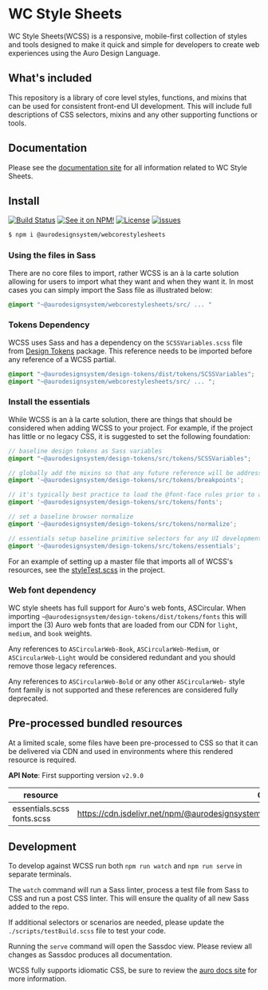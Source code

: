 # WC Style Sheets

WC Style Sheets(WCSS) is a responsive, mobile-first collection of styles and tools designed to make it quick and simple for developers to create web experiences using the Auro Design Language.

## What's included

This repository is a library of core level styles, functions, and mixins that can be used for consistent front-end UI development. This will include full descriptions of CSS selectors, mixins and any other supporting functions or tools.

## Documentation

Please see the [documentation site](https://alaskaairlines.github.io/WebCoreStyleSheets/) for all information related to WC Style Sheets.

## Install

[![Build Status](https://img.shields.io/github/actions/workflow/status/AlaskaAirlines/webcorestylesheets/testPublish.yml?style=for-the-badge)](https://github.com/AlaskaAirlines/webcorestylesheets/actions/workflows/testPublish.yml)
[![See it on NPM!](https://img.shields.io/npm/v/@aurodesignsystem/webcorestylesheets.svg?style=for-the-badge&color=orange)](https://www.npmjs.com/package/@aurodesignsystem/webcorestyleSheets)
[![License](https://img.shields.io/npm/l/@aurodesignsystem/webcorestylesheets.svg?color=blue&style=for-the-badge)](https://www.apache.org/licenses/LICENSE-2.0)
[![issues](https://img.shields.io/github/issues-raw/AlaskaAirlines/WebCoreStyleSheets?style=for-the-badge)](https://github.com/AlaskaAirlines/WebCoreStyleSheets/issues)

```bash
$ npm i @aurodesignsystem/webcorestylesheets
```

### Using the files in Sass

There are no core files to import, rather WCSS is an à la carte solution allowing for users to import what they want and when they want it. In most cases you can simply import the Sass file as illustrated below:

```scss
@import "~@aurodesignsystem/webcorestylesheets/src/ ... "
```

### Tokens Dependency

WCSS uses Sass and has a dependency on the `SCSSVariables.scss` file from [Design Tokens](https://github.com/AlaskaAirlines/OrionDesignTokens) package. This reference needs to be imported before any reference of a WCSS partial.

```scss
@import "~@aurodesignsystem/design-tokens/dist/tokens/SCSSVariables";
@import "~@aurodesignsystem/webcorestylesheets/src/ ... ";
```

### Install the essentials

While WCSS is an à la carte solution, there are things that should be considered when adding WCSS to your project. For example, if the project has little or no legacy CSS, it is suggested to set the following foundation:

```scss
// baseline design tokens as Sass variables
@import "~@aurodesignsystem/design-tokens/src/tokens/SCSSVariables";

// globally add the mixins so that any future reference will be addressed
@import '~@aurodesignsystem/design-tokens/src/tokens/breakpoints';

// it's typically best practice to load the @font-face rules prior to any reference of the custom web fonts
@import '~@aurodesignsystem/design-tokens/src/tokens/fonts';

// set a baseline browser normalize
@import '~@aurodesignsystem/design-tokens/src/tokens/normalize';

// essentials setup baseline primitive selectors for any UI development
@import '~@aurodesignsystem/design-tokens/src/tokens/essentials';
```

For an example of setting up a master file that imports all of WCSS's resources, see the [styleTest.scss](https://github.com/AlaskaAirlines/OrionWebCoreStyleSheets/blob/master/tests/styleTest.scss) in the project.

### Web font dependency

WC style sheets has full support for Auro's web fonts, ASCircular. When importing `~@aurodesignsystem/design-tokens/dist/tokens/fonts` this will import the (3) Auro web fonts that are loaded from our CDN for `light`, `medium`, and `book` weights.

Any references to `ASCircularWeb-Book`, `ASCircularWeb-Medium`, or `ASCircularWeb-Light` would be considered redundant and you should remove those legacy references.

Any references to `ASCircularWeb-Bold` or any other `ASCircularWeb-` style font family is not supported and these references are considered fully deprecated.


## Pre-processed bundled resources

At a limited scale, some files have been pre-processed to CSS so that it can be delivered via CDN and used in environments where this rendered resource is required.

**API Note**: First supporting version `v2.9.0`

| resource | CDN URL |
|---|---
| essentials.scss<br>fonts.scss|https://cdn.jsdelivr.net/npm/@aurodesignsystem/webcorestylesheets@latest/dist/bundled/essentials.css|

## Development

To develop against WCSS run both `npm run watch` and `npm run serve` in separate terminals.

The `watch` command will run a Sass linter, process a test file from Sass to CSS and run a post CSS linter. This will ensure the quality of all new Sass added to the repo.

If additional selectors or scenarios are needed, please update the `./scripts/testBuild.scss` file to test your code.

Running the `serve` command will open the Sassdoc view. Please review all changes as Sassdoc produces all documentation.

WCSS fully supports idiomatic CSS, be sure to review the [auro docs site](https://auro.alaskaair.com/webcorestylesheets/idiomatic-css) for more information.
